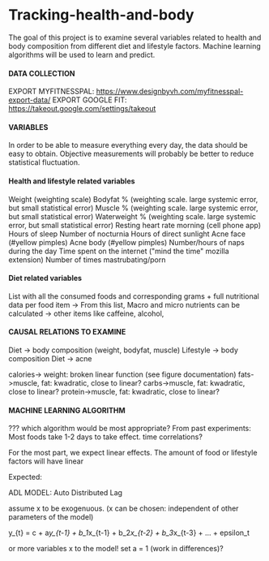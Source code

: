 # Tracking-health-and-body

The goal of this project is to examine several variables related to health and body composition from different diet and lifestyle factors. Machine learning algorithms will be used to learn and predict.

#### DATA COLLECTION ####
EXPORT MYFITNESSPAL: https://www.designbyvh.com/myfitnesspal-export-data/
EXPORT GOOGLE FIT: https://takeout.google.com/settings/takeout

#### VARIABLES ####

In order to be able to measure everything every day, the data should be easy to obtain. Objective measurements will probably be better to reduce statistical fluctuation. 

#### Health and lifestyle related variables ####
Weight					(weighting scale)
Bodyfat %				(weighting scale. large systemic error, but small statistical error)
Muscle %				(weighting scale. large systemic error, but small statistical error)
Waterweight %				(weighting scale. large systemic error, but small statistical error)
Resting heart rate morning 		(cell phone app)
Hours of sleep
Number of nocturnia
Hours of direct sunlight
Acne face (#yellow pimples)
Acne body (#yellow pimples)
Number/hours of naps during the day
Time spent on the internet		("mind the time" mozilla extension)
Number of times mastrubating/porn

#### Diet related variables ####
List with all the consumed foods and corresponding grams + full nutritional data per food item
-> From this list, Macro and micro nutrients can be calculated
-> other items like caffeine, alcohol, 



#### CAUSAL RELATIONS TO EXAMINE
Diet -> body composition (weight, bodyfat, muscle)
Lifestyle -> body composition
Diet -> acne

calories-> weight: broken linear function (see figure documentation) 
fats->muscle, fat: kwadratic, close to linear?
carbs->muscle, fat: kwadratic, close to linear?
protein->muscle, fat: kwadratic, close to linear?

#### MACHINE LEARNING ALGORITHM ####
??? which algorithm would be most appropriate?
From past experiments: Most foods take 1-2 days to take effect. 
time correlations?

For the most part, we expect linear effects. The amount of food or lifestyle factors will have linear

Expected: 





ADL MODEL: Auto Distributed Lag

assume x to be exogenuous. (x can be chosen: independent of other parameters of the model)

y_{t} = c + a*y_{t-1} + b_1*x_{t-1} + b_2*x_{t-2} + b_3*x_{t-3} + ... + epsilon_t

or more variables x to the model! set a = 1 (work in differences)?










